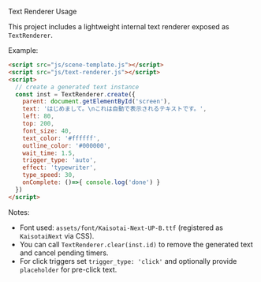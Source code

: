 Text Renderer Usage

This project includes a lightweight internal text renderer exposed as `TextRenderer`.

Example:

```html
<script src="js/scene-template.js"></script>
<script src="js/text-renderer.js"></script>
<script>
  // create a generated text instance
  const inst = TextRenderer.create({
    parent: document.getElementById('screen'),
    text: 'はじめまして。\nこれは自動で表示されるテキストです。',
    left: 80,
    top: 200,
    font_size: 40,
    text_color: '#ffffff',
    outline_color: '#000000',
    wait_time: 1.5,
    trigger_type: 'auto',
    effect: 'typewriter',
    type_speed: 30,
    onComplete: ()=>{ console.log('done') }
  })
</script>
```

Notes:
- Font used: `assets/font/Kaisotai-Next-UP-B.ttf` (registered as `KaisotaiNext` via CSS).
- You can call `TextRenderer.clear(inst.id)` to remove the generated text and cancel pending timers.
- For click triggers set `trigger_type: 'click'` and optionally provide `placeholder` for pre-click text.
